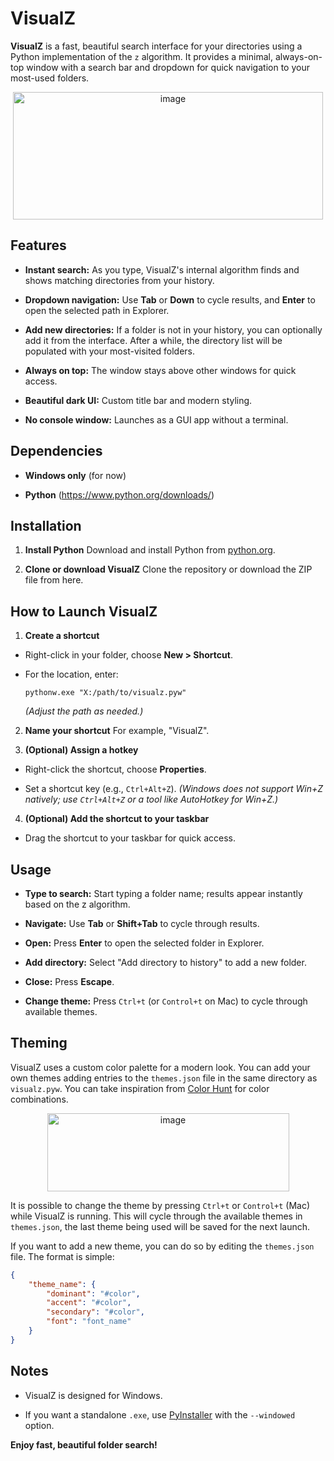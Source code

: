 # VisualZ

**VisualZ** is a fast, beautiful search interface for your directories using a Python implementation of the `z` algorithm. It provides a minimal, always-on-top window with a search bar and dropdown for quick navigation to your most-used folders.

<p align="center">
<img width="496" height="204" alt="image" src="https://github.com/user-attachments/assets/cc245705-e962-4f1a-91ec-f85f3e4442bb" />
</p>

## Features

* **Instant search:** As you type, VisualZ's internal algorithm finds and shows matching directories from your history.

* **Dropdown navigation:** Use **Tab** or **Down** to cycle results, and **Enter** to open the selected path in Explorer.

* **Add new directories:** If a folder is not in your history, you can optionally add it from the interface. After a while, the directory list will be populated with your most-visited folders.

* **Always on top:** The window stays above other windows for quick access.

* **Beautiful dark UI:** Custom title bar and modern styling.

* **No console window:** Launches as a GUI app without a terminal.

## Dependencies

* **Windows only** (for now)

* **Python** (<https://www.python.org/downloads/>)

## Installation

1. **Install Python**
   Download and install Python from [python.org](https://www.python.org/downloads/).

3. **Clone or download VisualZ**
    Clone the repository or download the ZIP file from here.

## How to Launch VisualZ

1. **Create a shortcut**

* Right-click in your folder, choose **New > Shortcut**.

* For the location, enter:

  ```
  pythonw.exe "X:/path/to/visualz.pyw"
  ```

  *(Adjust the path as needed.)*

2. **Name your shortcut**
For example, "VisualZ".

3. **(Optional) Assign a hotkey**

* Right-click the shortcut, choose **Properties**.

* Set a shortcut key (e.g., `Ctrl+Alt+Z`).
  *(Windows does not support Win+Z natively; use `Ctrl+Alt+Z` or a tool like AutoHotkey for Win+Z.)*

4. **(Optional) Add the shortcut to your taskbar**

* Drag the shortcut to your taskbar for quick access.

## Usage

* **Type to search:** Start typing a folder name; results appear instantly based on the z algorithm.

* **Navigate:** Use **Tab** or **Shift+Tab** to cycle through results.

* **Open:** Press **Enter** to open the selected folder in Explorer.

* **Add directory:** Select "Add directory to history" to add a new folder.

* **Close:** Press **Escape**.

* **Change theme:** Press `Ctrl+t` (or `Control+t` on Mac) to cycle through available themes.

## Theming

VisualZ uses a custom color palette for a modern look. You can add your own themes adding entries to the `themes.json` file in the same directory as `visualz.pyw`.
You can take inspiration from [Color Hunt](https://colorhunt.co/) for color combinations.

<p align="center">
<img width="387" height="125" alt="image" src="https://github.com/user-attachments/assets/a32d6bf0-dddb-471d-bc13-393e416d4270" />
</p>

It is possible to change the theme by pressing `Ctrl+t` or `Control+t` (Mac) while VisualZ is running. This will cycle through the available themes in `themes.json`, the last theme being used will be saved for the next launch.

If you want to add a new theme, you can do so by editing the `themes.json` file. The format is simple:

```json
{
    "theme_name": {
        "dominant": "#color",
        "accent": "#color",
        "secondary": "#color",
        "font": "font_name"
    }
}
``` 

## Notes

* VisualZ is designed for Windows.

* If you want a standalone `.exe`, use [PyInstaller](https://pyinstaller.org/en/stable/) with the `--windowed` option.

**Enjoy fast, beautiful folder search!**
